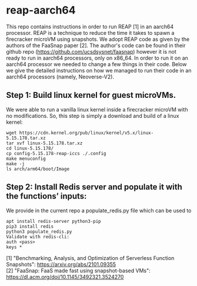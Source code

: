 # reap-aarch64
This repo contains instructions in order to run REAP [1] in an aarch64 processor.
REAP is a technique to reduce the time it takes to spawn a firecracker microVM using snapshots.
We adopt REAP code as given by the authors of the FaaSnap paper [2].
The author's code can be found in their github repo (https://github.com/ucsdsysnet/faasnap) however it is not
ready to run in aarch64 processors, only on x86_64.
In order to run it on an aarch64 processor we needed to change a few things in their code. Below we give the
detailed instructions on how we managed to run their code in an aarch64 processors (namely, Neoverse-V2).

## Step 1: Build linux kernel for guest microVMs.
We were able to run a vanilla linux kernel inside a firecracker microVM with no modifications.
So, this step is simply a download and build of a linux kernel:
```
wget https://cdn.kernel.org/pub/linux/kernel/v5.x/linux-5.15.178.tar.xz
tar xvf linux-5.15.178.tar.xz
cd linux-5.15.178/
cp config-5.15.178-reap-iccs ./.config
make menuconfig
make -j
ls arch/arm64/boot/Image
```

## Step 2: Install Redis server and populate it with the functions’ inputs:
We provide in the current repo a populate_redis.py file which can be used to 
```
apt install redis-server python3-pip
pip3 install redis
python3 populate_redis.py
Validate with redis-cli:
auth <pass>
keys *
```

[1] "Benchmarking, Analysis, and Optimization of Serverless Function Snapshots": https://arxiv.org/abs/2101.09355  
[2] "FaaSnap: FaaS made fast using snapshot-based VMs": https://dl.acm.org/doi/10.1145/3492321.3524270
